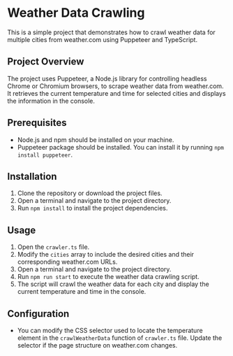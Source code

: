 # Weather Data Crawling

This is a simple project that demonstrates how to crawl weather data for multiple cities from weather.com using Puppeteer and TypeScript.

## Project Overview

The project uses Puppeteer, a Node.js library for controlling headless Chrome or Chromium browsers, to scrape weather data from weather.com. It retrieves the current temperature and time for selected cities and displays the information in the console.

## Prerequisites

- Node.js and npm should be installed on your machine.
- Puppeteer package should be installed. You can install it by running `npm install puppeteer`.

## Installation

1. Clone the repository or download the project files.
2. Open a terminal and navigate to the project directory.
3. Run `npm install` to install the project dependencies.

## Usage

1. Open the `crawler.ts` file.
2. Modify the `cities` array to include the desired cities and their corresponding weather.com URLs.
3. Open a terminal and navigate to the project directory.
4. Run `npm run start` to execute the weather data crawling script.
5. The script will crawl the weather data for each city and display the current temperature and time in the console.

## Configuration

- You can modify the CSS selector used to locate the temperature element in the `crawlWeatherData` function of `crawler.ts` file. Update the selector if the page structure on weather.com changes.
